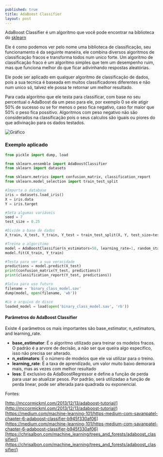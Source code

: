 ```yaml
---
published: true
title: AdaBoost Classifier
layout: post
---
```


AdaBoost Classifier é um algoritmo que você pode encontrar na biblioteca do [sklearn](http://scikit-learn.org/stable/modules/generated/sklearn.ensemble.AdaBoostClassifier.html)

Ele é como podemos ver pelo nome uma biblioteca de classificação, seu funcionamento é da seguinte maneira, ele combina diversos algoritmos de classificação fracos e transforma todos num unico forte. Um algoritmo de classificação fraco é um algoritmo simples que tem um desempenho ruim, mas que funciona melhor do que ficar adivinhando respostas aleatórias.

Ele pode ser aplicado em qualquer algoritmo de classificação de dados, pois a sua tecnica é baseada em muitos classificadores diferentes e não num unico só, talvez ele possa te retornar um melhor resultado.

Para cada algoritmo que ele testa para classificar, com base no seu percentual o AdaBoost da um peso para ele, por exemplo 0 se ele atigir 50% de sucesso ou se for menos o peso fica negativo, caso for maior que 50% o peso fica possitivo. Algoritmos com peso negativo não são considerados na classificação pois o seus calculos são iguais ou piores do que adivinação para os dados testados.

![Gráfico](http://chrisjmccormick.files.wordpress.com/2013/12/adaboost_alphacurve.png)

### Exemplo aplicado

```python
from pickle import dump, load

from sklearn.ensemble import AdaBoostClassifier
from sklearn import datasets

from sklearn.metrics import confusion_matrix, classification_report
from sklearn.model_selection import train_test_split

#Importa o database
iris = datasets.load_iris()
X = iris.data
Y = iris.target

#Seta algumas variáveis
seed = 7
test_size = 0.25

#Divide a base de dados
X_train, X_test, Y_train, Y_test = train_test_split(X, Y, test_size=test_size)

#Treina o algoritimo
model = AdaBoostClassifier(n_estimators=50, learning_rate=1, random_state=seed)
model.fit(X_train, Y_train)

#Testa para ver a sua veracidade
predictions = model.predict(X_test)
print(confusion_matrix(Y_test, predictions))
print(classification_report(Y_test, predictions))

#Salva para uso futuro
filename = 'binary_class_model.sav'
dump(model, open(filename, 'wb'))

#Le o arquivo do disco
loaded_model = load(open('binary_class_model.sav', 'rb'))

```
#### Parâmetros do AdaBoost Classifier

Existe 4 parâmetros os mais importantes são base_estimator, n_estimators, and learning_rate.

- **base_estimator**: É o algoritmo utilizado para treinar os modelos fracos. O padrão é a arvore de decisão, a não ser que queira algo especifico, isso não precisa ser alterado.
- **n_estimators**: É o número de modelos que ele vai utilizar para o treino.
- **learning_rate**: É a taxa de aprendizado, um valor muito baixo demorará mais, mas as vezes com melhor resultado
- **loss**: È exclusivo da AdaBoostRegressor e define a função de perda para usar ao atualizar pesos. Por padrão, será utilizadao a função de perda linear, pode ser alterada para quadrada ou exponencial.

Fontes:

[http://mccormickml.com/2013/12/13/adaboost-tutorial/](http://mccormickml.com/2013/12/13/adaboost-tutorial/)
[https://medium.com/machine-learning-101/https-medium-com-savanpatel-chapter-6-adaboost-classifier-b945f330af06](https://medium.com/machine-learning-101/https-medium-com-savanpatel-chapter-6-adaboost-classifier-b945f330af06)
[https://chrisalbon.com/machine_learning/trees_and_forests/adaboost_classifier/](https://chrisalbon.com/machine_learning/trees_and_forests/adaboost_classifier/)